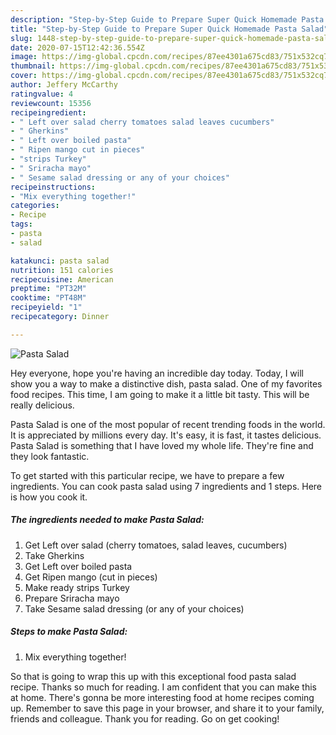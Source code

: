 ```yaml
---
description: "Step-by-Step Guide to Prepare Super Quick Homemade Pasta Salad"
title: "Step-by-Step Guide to Prepare Super Quick Homemade Pasta Salad"
slug: 1448-step-by-step-guide-to-prepare-super-quick-homemade-pasta-salad
date: 2020-07-15T12:42:36.554Z
image: https://img-global.cpcdn.com/recipes/87ee4301a675cd83/751x532cq70/pasta-salad-recipe-main-photo.jpg
thumbnail: https://img-global.cpcdn.com/recipes/87ee4301a675cd83/751x532cq70/pasta-salad-recipe-main-photo.jpg
cover: https://img-global.cpcdn.com/recipes/87ee4301a675cd83/751x532cq70/pasta-salad-recipe-main-photo.jpg
author: Jeffery McCarthy
ratingvalue: 4
reviewcount: 15356
recipeingredient:
- " Left over salad cherry tomatoes salad leaves cucumbers"
- " Gherkins"
- " Left over boiled pasta"
- " Ripen mango cut in pieces"
- "strips Turkey"
- " Sriracha mayo"
- " Sesame salad dressing or any of your choices"
recipeinstructions:
- "Mix everything together!"
categories:
- Recipe
tags:
- pasta
- salad

katakunci: pasta salad 
nutrition: 151 calories
recipecuisine: American
preptime: "PT32M"
cooktime: "PT48M"
recipeyield: "1"
recipecategory: Dinner

---
```



![Pasta Salad](https://img-global.cpcdn.com/recipes/87ee4301a675cd83/751x532cq70/pasta-salad-recipe-main-photo.jpg)

Hey everyone, hope you're having an incredible day today. Today, I will show you a way to make a distinctive dish, pasta salad. One of my favorites food recipes. This time, I am going to make it a little bit tasty. This will be really delicious.

Pasta Salad is one of the most popular of recent trending foods in the world. It is appreciated by millions every day. It's easy, it is fast, it tastes delicious. Pasta Salad is something that I have loved my whole life. They're fine and they look fantastic.




To get started with this particular recipe, we have to prepare a few ingredients. You can cook pasta salad using 7 ingredients and 1 steps. Here is how you cook it.

<!--inarticleads1-->

##### The ingredients needed to make Pasta Salad:

1. Get  Left over salad (cherry tomatoes, salad leaves, cucumbers)
1. Take  Gherkins
1. Get  Left over boiled pasta
1. Get  Ripen mango (cut in pieces)
1. Make ready strips Turkey
1. Prepare  Sriracha mayo
1. Take  Sesame salad dressing (or any of your choices)




<!--inarticleads2-->

##### Steps to make Pasta Salad:

1. Mix everything together!




So that is going to wrap this up with this exceptional food pasta salad recipe. Thanks so much for reading. I am confident that you can make this at home. There's gonna be more interesting food at home recipes coming up. Remember to save this page in your browser, and share it to your family, friends and colleague. Thank you for reading. Go on get cooking!
